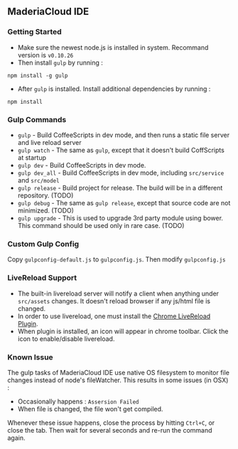 ## MaderiaCloud IDE

### Getting Started
* Make sure the newest node.js is installed in system. Recommand version is `v0.10.26`
* Then install `gulp` by running :
```
npm install -g gulp
```
* After `gulp` is installed. Install additional dependencies by running :
```
npm install
```

### Gulp Commands
* `gulp` - Build CoffeeScripts in dev mode, and then runs a static file server and live reload server
* `gulp watch` - The same as `gulp`, except that it doesn't build CoffScripts at startup
* `gulp dev` - Build CoffeeScripts in dev mode.
* `gulp dev_all` - Build CoffeeScripts in dev mode, including `src/service` and `src/model`
* `gulp release` - Build project for release. The build will be in a different repository. (TODO)
* `gulp debug`   - The same as `gulp release`, except that source code are not minimized. (TODO)
* `gulp upgrade` - This is used to upgrade 3rd party module using bower. This command should be used only in rare case. (TODO)


### Custom Gulp Config
Copy `gulpconfig-default.js` to `gulpconfig.js`. Then modify `gulpconfig.js`

### LiveReload Support
* The built-in livereload server will notify a client when anything under `src/assets` changes. It doesn't reload browser if any js/html file is changed.
* In order to use livereload, one must install the [Chrome LiveReload Plugin](https://chrome.google.com/webstore/detail/livereload/jnihajbhpnppcggbcgedagnkighmdlei).
* When plugin is installed, an icon will appear in chrome toolbar. Click the icon to enable/disable livereload.

### Known Issue
The gulp tasks of MaderiaCloud IDE use native OS filesystem to monitor file changes instead of node's fileWatcher. This results in some issues (in OSX) :

* Occasionally happens : `Assersion Failed`
* When file is changed, the file won't get compiled.

Whenever these issue happens, close the process by hitting `Ctrl+C`, or close the tab. Then wait for several seconds and re-run the command again.
